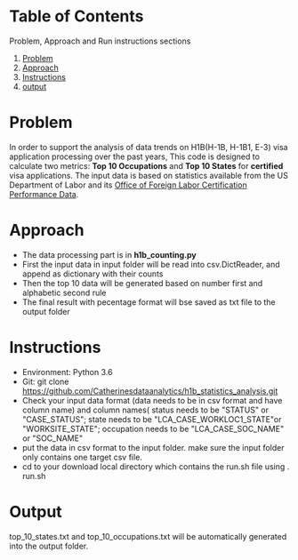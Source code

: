 # Table of Contents
Problem, Approach and Run instructions sections
1. [Problem](README.md#problem)
2. [Approach](README.md#approach)
3. [Instructions](README.md#instructions)
4. [output](README.md#output)


# Problem

In order to support the analysis of data trends on H1B(H-1B, H-1B1, E-3) visa application processing over the past years, This code is designed to calculate two metrics: **Top 10 Occupations** and **Top 10 States** for **certified** visa applications.
The input data is based on statistics available from the US Department of Labor and its [Office of Foreign Labor Certification Performance Data](https://www.foreignlaborcert.doleta.gov/performancedata.cfm#dis). 

# Approach

* The data processing part is in **h1b_counting.py**
*  First the input data in input folder will be read into csv.DictReader, and append as dictionary with their counts
*  Then the top 10 data will be generated based on number first and alphabetic second rule
*  The final result with pecentage format will bse saved as txt file to the output folder

# Instructions

* Environment: Python 3.6 
* Git: git clone https://github.com/Catherinesdataanalytics/h1b_statistics_analysis.git
* Check your input data format (data needs to be in csv format and have column name) and column names( status needs to be "STATUS" or "CASE_STATUS"; state needs to be "LCA_CASE_WORKLOC1_STATE"or "WORKSITE_STATE"; occupation needs to be "LCA_CASE_SOC_NAME" or "SOC_NAME"
* put the data in csv format to the input folder. make sure the input folder only contains one target csv file.
* cd to your download local directory which contains the run.sh file using . run.sh

# Output 
top_10_states.txt  and top_10_occupations.txt  will be automatically generated into the output folder.

